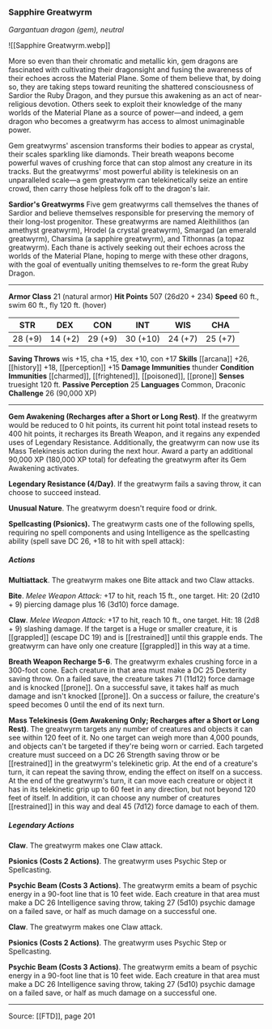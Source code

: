 ### Sapphire Greatwyrm
_Gargantuan dragon (gem), neutral_

![[Sapphire Greatwyrm.webp]]

More so even than their chromatic and metallic kin, gem dragons are fascinated with cultivating their dragonsight and fusing the awareness of their echoes across the Material Plane. Some of them believe that, by doing so, they are taking steps toward reuniting the shattered consciousness of Sardior the Ruby Dragon, and they pursue this awakening as an act of near-religious devotion. Others seek to exploit their knowledge of the many worlds of the Material Plane as a source of power—and indeed, a gem dragon who becomes a greatwyrm has access to almost unimaginable power.

Gem greatwyrms' ascension transforms their bodies to appear as crystal, their scales sparkling like diamonds. Their breath weapons become powerful waves of crushing force that can stop almost any creature in its tracks. But the greatwyrms' most powerful ability is telekinesis on an unparalleled scale—a gem greatwyrm can telekinetically seize an entire crowd, then carry those helpless folk off to the dragon's lair.

**Sardior's Greatwyrms** Five gem greatwyrms call themselves the thanes of Sardior and believe themselves responsible for preserving the memory of their long-lost progenitor. These greatwyrms are named Aleithilithos (an amethyst greatwyrm), Hrodel (a crystal greatwyrm), Smargad (an emerald greatwyrm), Charsima (a sapphire greatwyrm), and Tithonnas (a topaz greatwyrm). Each thane is actively seeking out their echoes across the worlds of the Material Plane, hoping to merge with these other dragons, with the goal of eventually uniting themselves to re-form the great Ruby Dragon.





---

**Armor Class** 21 (natural armor)
**Hit Points** 507 (26d20 + 234)
**Speed** 60 ft., swim 60 ft., fly 120 ft. (hover)

| STR     | DEX     | CON     | INT     | WIS     | CHA     |
|---------|---------|---------|---------|---------|---------|
| 28 (+9) | 14 (+2) | 29 (+9) | 30 (+10) | 24 (+7) | 25 (+7) |

**Saving Throws** wis +15, cha +15, dex +10, con +17
**Skills** [[arcana]] +26, [[history]] +18, [[perception]] +15
**Damage Immunities** thunder
**Condition Immunities** [[charmed]], [[frightened]], [[poisoned]], [[prone]]
**Senses** truesight 120 ft.
**Passive Perception** 25
**Languages** Common, Draconic
**Challenge** 26 (90,000 XP)

---

**Gem Awakening (Recharges after a Short or Long Rest)**. If the greatwyrm would be reduced to 0 hit points, its current hit point total instead resets to 400 hit points, it recharges its Breath Weapon, and it regains any expended uses of Legendary Resistance. Additionally, the greatwyrm can now use its Mass Telekinesis action during the next hour. Award a party an additional 90,000 XP (180,000 XP total) for defeating the greatwyrm after its Gem Awakening activates.

**Legendary Resistance (4/Day)**. If the greatwyrm fails a saving throw, it can choose to succeed instead.

**Unusual Nature**. The greatwyrm doesn't require food or drink.

**Spellcasting (Psionics).** The greatwyrm casts one of the following spells, requiring no spell components and using Intelligence as the spellcasting ability (spell save DC 26, +18 to hit with spell attack):

##### Actions
**Multiattack**. The greatwyrm makes one Bite attack and two Claw attacks.

**Bite**. _Melee Weapon Attack:_ +17 to hit, reach 15 ft., one target. Hit: 20 (2d10 + 9) piercing damage plus 16 (3d10) force damage.

**Claw**. _Melee Weapon Attack:_ +17 to hit, reach 10 ft., one target. Hit: 18 (2d8 + 9) slashing damage. If the target is a Huge or smaller creature, it is [[grappled]] (escape DC 19) and is [[restrained]] until this grapple ends. The greatwyrm can have only one creature [[grappled]] in this way at a time.

**Breath Weapon Recharge 5-6**. The greatwyrm exhales crushing force in a 300-foot cone. Each creature in that area must make a DC 25 Dexterity saving throw. On a failed save, the creature takes 71 (11d12) force damage and is knocked [[prone]]. On a successful save, it takes half as much damage and isn't knocked [[prone]]. On a success or failure, the creature's speed becomes 0 until the end of its next turn.

**Mass Telekinesis (Gem Awakening Only; Recharges after a Short or Long Rest)**. The greatwyrm targets any number of creatures and objects it can see within 120 feet of it. No one target can weigh more than 4,000 pounds, and objects can't be targeted if they're being worn or carried. Each targeted creature must succeed on a DC 26 Strength saving throw or be [[restrained]] in the greatwyrm's telekinetic grip. At the end of a creature's turn, it can repeat the saving throw, ending the effect on itself on a success. At the end of the greatwyrm's turn, it can move each creature or object it has in its telekinetic grip up to 60 feet in any direction, but not beyond 120 feet of itself. In addition, it can choose any number of creatures [[restrained]] in this way and deal 45 (7d12) force damage to each of them.

##### Legendary Actions
**Claw**. The greatwyrm makes one Claw attack.

**Psionics (Costs 2 Actions)**. The greatwyrm uses Psychic Step or Spellcasting.

**Psychic Beam (Costs 3 Actions)**. The greatwyrm emits a beam of psychic energy in a 90-foot line that is 10 feet wide. Each creature in that area must make a DC 26 Intelligence saving throw, taking 27 (5d10) psychic damage on a failed save, or half as much damage on a successful one.

**Claw**. The greatwyrm makes one Claw attack.

**Psionics (Costs 2 Actions)**. The greatwyrm uses Psychic Step or Spellcasting.

**Psychic Beam (Costs 3 Actions)**. The greatwyrm emits a beam of psychic energy in a 90-foot line that is 10 feet wide. Each creature in that area must make a DC 26 Intelligence saving throw, taking 27 (5d10) psychic damage on a failed save, or half as much damage on a successful one.


---

Source: [[FTD]], page 201